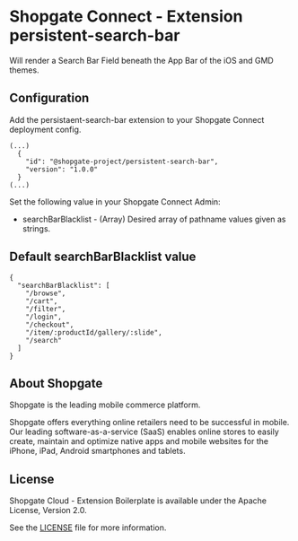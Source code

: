 # Shopgate Connect - Extension persistent-search-bar
Will render a Search Bar Field beneath the App Bar of the iOS and GMD themes. 

## Configuration
Add the persistaent-search-bar extension to your Shopgate Connect deployment config.
```
(...)
  {
    "id": "@shopgate-project/persistent-search-bar",
    "version": "1.0.0"
  }
(...)
```
Set the following value in your Shopgate Connect Admin:
* searchBarBlacklist - (Array) Desired array of pathname values given as strings.

## Default searchBarBlacklist value
```
{
  "searchBarBlacklist": [
    "/browse",
    "/cart",
    "/filter",
    "/login",
    "/checkout",
    "/item/:productId/gallery/:slide",
    "/search"
  ]
}
```

## About Shopgate

Shopgate is the leading mobile commerce platform.

Shopgate offers everything online retailers need to be successful in mobile. Our leading
software-as-a-service (SaaS) enables online stores to easily create, maintain and optimize native
apps and mobile websites for the iPhone, iPad, Android smartphones and tablets.


## License

Shopgate Cloud - Extension Boilerplate is available under the Apache License, Version 2.0.

See the [LICENSE](./LICENSE) file for more information.


